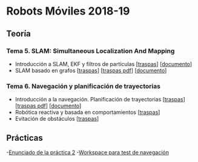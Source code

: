 # Robots Móviles 2018-19

## Teoría

### Tema 5. SLAM: Simultaneous Localization And Mapping

- Introducción a SLAM, EKF y filtros de partículas [[traspas](teoria/traspas/SLAM/intro_slam_traspas.html)] [[documento](teoria/traspas/SLAM/intro_slam.html)]
- SLAM basado en grafos [[traspas](teoria/traspas/SLAM/graph_based_slam_traspas.html)] [[traspas pdf](teoria/traspas/SLAM/graph_based_slam_traspas.pdf)] [[documento](teoria/traspas/SLAM/graph_based_SLAM.html)]

### Tema 6. Navegación y planificación de trayectorias

- Introducción a la navegación. Planificación de trayectorias [[traspas](teoria/traspas/navegacion/intro_y_planificacion_global_traspas.html)] [[traspas pdf](teoria/traspas/navegacion/intro_y_planificacion_global_traspas.pdf)] [[documento](teoria/traspas/navegacion/intro_y_planificacion_global.html)]
- Robótica reactiva y basada en comportamientos [[traspas](teoria/traspas/navegacion/conductas.pdf)]
- Evitación de obstáculos [[traspas](teoria/traspas/navegacion/obstaculos.pdf)]

## Prácticas

-[Enunciado de la práctica 2](practicas/enunciado_practica_2.html) 
-[Workspace para test de navegación](practicas/catkin_ws_test_nav.zip)
